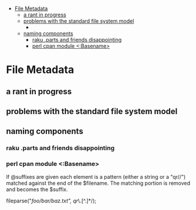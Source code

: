 - [File Metadata](#org44d656e)
  - [a rant in progress](#org5c56164)
  - [problems with the standard file system model](#org6603f88)
    - [](#orgbe70d48)
  - [naming components](#org0d0c198)
    - [raku .parts and friends disappointing](#org530755d)
    - [perl cpan module <:Basename>](#orgd38200f)


<a id="org44d656e"></a>

# File Metadata


<a id="org5c56164"></a>

## a rant in progress


<a id="org6603f88"></a>

## problems with the standard file system model


<a id="orgbe70d48"></a>

### 


<a id="org0d0c198"></a>

## naming components


<a id="org530755d"></a>

### raku .parts and friends disappointing


<a id="orgd38200f"></a>

### perl cpan module <:Basename>

If @suffixes are given each element is a pattern (either a string or a "qr//") matched against the end of the $filename. The matching portion is removed and becomes the $suffix.

fileparse("*foo/bar/baz.txt", qr*\\.[^.]\*/);
